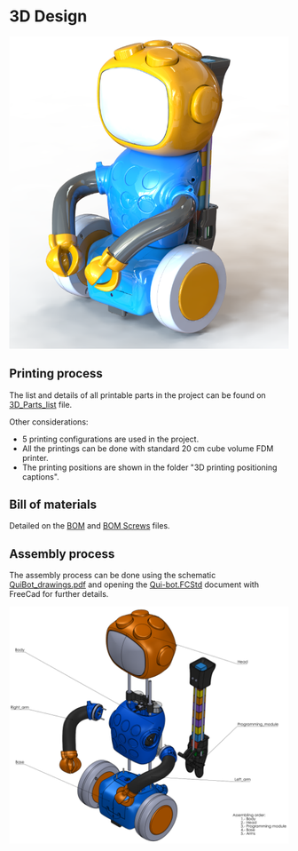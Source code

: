 # 3D Design

![QuiBot 3D](../Images/QuiBot_3D.PNG)

## Printing process
The list and details of all printable parts in the project can be found on [3D_Parts_list](./3D_Parts_list.pdf) file.

Other considerations:
 - 5 printing configurations are used in the project.
 - All the printings can be done with standard 20 cm cube volume FDM printer.
 - The printing positions are shown in the folder "3D printing positioning captions". 

## Bill of materials
Detailed on the [BOM](./BOM.pdf) and [BOM Screws](./BOM_Screws.pdf) files. 

## Assembly process
The assembly process can be done using the schematic [QuiBot_drawings.pdf](./QuiBot_drawings.PDF) and opening the [Qui-bot.FCStd](./Qui-bot.FCStd) document with FreeCad for further details. 

![Assembly process](../Images/Assembly_process.png)

